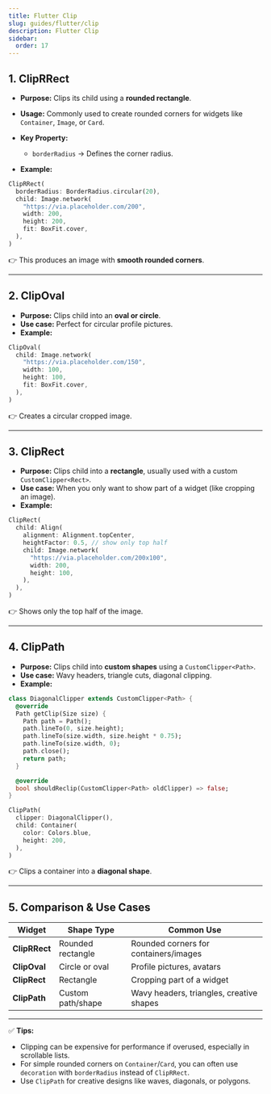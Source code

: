 ```yaml
---
title: Flutter Clip
slug: guides/flutter/clip
description: Flutter Clip
sidebar:
  order: 17
---
```


## 1. **ClipRRect**

- **Purpose:** Clips its child using a **rounded rectangle**.
- **Usage:** Commonly used to create rounded corners for widgets like `Container`, `Image`, or `Card`.
- **Key Property:**

  - `borderRadius` → Defines the corner radius.

- **Example:**

```dart
ClipRRect(
  borderRadius: BorderRadius.circular(20),
  child: Image.network(
    "https://via.placeholder.com/200",
    width: 200,
    height: 200,
    fit: BoxFit.cover,
  ),
)
```

👉 This produces an image with **smooth rounded corners**.

---

## 2. **ClipOval**

- **Purpose:** Clips child into an **oval or circle**.
- **Use case:** Perfect for circular profile pictures.
- **Example:**

```dart
ClipOval(
  child: Image.network(
    "https://via.placeholder.com/150",
    width: 100,
    height: 100,
    fit: BoxFit.cover,
  ),
)
```

👉 Creates a circular cropped image.

---

## 3. **ClipRect**

- **Purpose:** Clips child into a **rectangle**, usually used with a custom `CustomClipper<Rect>`.
- **Use case:** When you only want to show part of a widget (like cropping an image).
- **Example:**

```dart
ClipRect(
  child: Align(
    alignment: Alignment.topCenter,
    heightFactor: 0.5, // show only top half
    child: Image.network(
      "https://via.placeholder.com/200x100",
      width: 200,
      height: 100,
    ),
  ),
)
```

👉 Shows only the top half of the image.

---

## 4. **ClipPath**

- **Purpose:** Clips child into **custom shapes** using a `CustomClipper<Path>`.
- **Use case:** Wavy headers, triangle cuts, diagonal clipping.
- **Example:**

```dart
class DiagonalClipper extends CustomClipper<Path> {
  @override
  Path getClip(Size size) {
    Path path = Path();
    path.lineTo(0, size.height);
    path.lineTo(size.width, size.height * 0.75);
    path.lineTo(size.width, 0);
    path.close();
    return path;
  }

  @override
  bool shouldReclip(CustomClipper<Path> oldClipper) => false;
}

ClipPath(
  clipper: DiagonalClipper(),
  child: Container(
    color: Colors.blue,
    height: 200,
  ),
)
```

👉 Clips a container into a **diagonal shape**.

---

## 5. **Comparison & Use Cases**

| Widget        | Shape Type        | Common Use                               |
| ------------- | ----------------- | ---------------------------------------- |
| **ClipRRect** | Rounded rectangle | Rounded corners for containers/images    |
| **ClipOval**  | Circle or oval    | Profile pictures, avatars                |
| **ClipRect**  | Rectangle         | Cropping part of a widget                |
| **ClipPath**  | Custom path/shape | Wavy headers, triangles, creative shapes |

---

✅ **Tips:**

- Clipping can be expensive for performance if overused, especially in scrollable lists.
- For simple rounded corners on `Container`/`Card`, you can often use `decoration` with `borderRadius` instead of `ClipRRect`.
- Use `ClipPath` for creative designs like waves, diagonals, or polygons.
